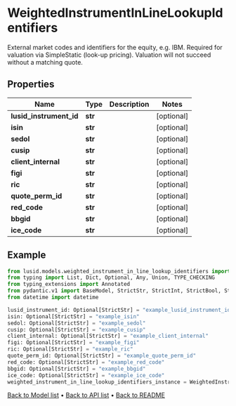 # WeightedInstrumentInLineLookupIdentifiers

External market codes and identifiers for the equity, e.g. IBM.  Required for valuation via SimpleStatic (look-up pricing).  Valuation will not succeed without a matching quote.
## Properties
Name | Type | Description | Notes
------------ | ------------- | ------------- | -------------
**lusid_instrument_id** | **str** |  | [optional] 
**isin** | **str** |  | [optional] 
**sedol** | **str** |  | [optional] 
**cusip** | **str** |  | [optional] 
**client_internal** | **str** |  | [optional] 
**figi** | **str** |  | [optional] 
**ric** | **str** |  | [optional] 
**quote_perm_id** | **str** |  | [optional] 
**red_code** | **str** |  | [optional] 
**bbgid** | **str** |  | [optional] 
**ice_code** | **str** |  | [optional] 
## Example

```python
from lusid.models.weighted_instrument_in_line_lookup_identifiers import WeightedInstrumentInLineLookupIdentifiers
from typing import List, Dict, Optional, Any, Union, TYPE_CHECKING
from typing_extensions import Annotated
from pydantic.v1 import BaseModel, StrictStr, StrictInt, StrictBool, StrictFloat, StrictBytes, Field, validator, ValidationError, conlist, constr
from datetime import datetime

lusid_instrument_id: Optional[StrictStr] = "example_lusid_instrument_id"
isin: Optional[StrictStr] = "example_isin"
sedol: Optional[StrictStr] = "example_sedol"
cusip: Optional[StrictStr] = "example_cusip"
client_internal: Optional[StrictStr] = "example_client_internal"
figi: Optional[StrictStr] = "example_figi"
ric: Optional[StrictStr] = "example_ric"
quote_perm_id: Optional[StrictStr] = "example_quote_perm_id"
red_code: Optional[StrictStr] = "example_red_code"
bbgid: Optional[StrictStr] = "example_bbgid"
ice_code: Optional[StrictStr] = "example_ice_code"
weighted_instrument_in_line_lookup_identifiers_instance = WeightedInstrumentInLineLookupIdentifiers(lusid_instrument_id=lusid_instrument_id, isin=isin, sedol=sedol, cusip=cusip, client_internal=client_internal, figi=figi, ric=ric, quote_perm_id=quote_perm_id, red_code=red_code, bbgid=bbgid, ice_code=ice_code)

```

[Back to Model list](../README.md#documentation-for-models) &#8226; [Back to API list](../README.md#documentation-for-api-endpoints) &#8226; [Back to README](../README.md)


